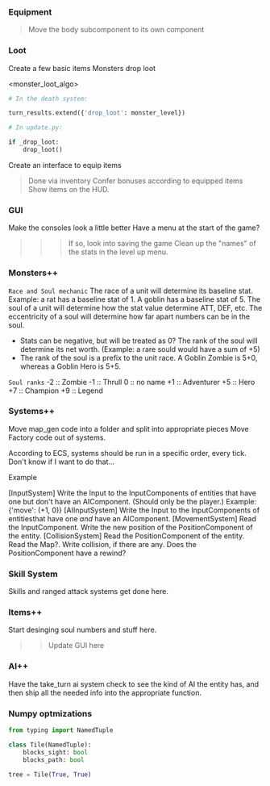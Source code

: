 ### Equipment

> Move the body subcomponent to its own component

### Loot
Create a few basic items
Monsters drop loot

<monster_loot_algo>
```py
# In the death system:

turn_results.extend({'drop_loot': monster_level})

# In update.py:

if _drop_loot:
    drop_loot()

```

Create an interface to equip items
> Done via inventory
Confer bonuses according to equipped items
Show items on the HUD.

### GUI
Make the consoles look a little better
Have a menu at the start of the game?
>>> If so, look into saving the game
Clean up the "names" of the stats in the level up menu.

### Monsters++
` Race and Soul mechanic `
The race of a unit will determine its baseline stat. Example: a rat has a baseline stat of 1. A goblin has a baseline stat of 5.
The soul of a unit will determine how the stat value determine ATT, DEF, etc.
The eccentricity of a soul will determine how far apart numbers can be in the soul.
* Stats can be negative, but will be treated as 0?
The rank of the soul will determine its net worth. (Example: a rare sould would have a sum of +5) 
* The rank of the soul is a prefix to the unit race. A Goblin Zombie is 5+0, whereas a Goblin Hero is 5+5. 

` Soul ranks `
-2 :: Zombie
-1 :: Thrull
 0 :: no name
+1 :: Adventurer
+5 :: Hero
+7 :: Champion
+9 :: Legend

### Systems++
Move map_gen code into a folder and split into appropriate pieces
Move Factory code out of systems.

According to ECS, systems should be run in a specific order, every tick. 
Don't know if I want to do that...

Example

[InputSystem]
Write the Input to the InputComponents of entities that have one but don't have an AIComponent. (Should only be the player.) Example: {'move': (+1, 0)}
[AIInputSystem]
Write the Input to the InputComponents of entitiesthat have one _and_ have an AIComponent.
[MovementSystem]
Read the InputComponent.
Write the new position of the PositionComponent of the entity.
[CollisionSystem]
Read the PositionComponent of the entity. Read the Map?.
Write collision, if there are any. Does the PositionComponent have a rewind?

### Skill System
Skills and ranged attack systems get done here.

### Items++
Start desinging soul numbers and stuff here.
>> Update GUI here

### AI++
Have the take_turn ai system check to see the kind of AI the entity has, and then ship all the needed info into the appropriate function.

### Numpy optmizations

```py
from typing import NamedTuple

class Tile(NamedTuple):
    blocks_sight: bool
    blocks_path: bool

tree = Tile(True, True)
```